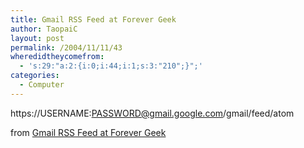 ```yaml
---
title: Gmail RSS Feed at Forever Geek
author: TaopaiC
layout: post
permalink: /2004/11/11/43
wheredidtheycomefrom:
  - 's:29:"a:2:{i:0;i:44;i:1;s:3:"210";}";'
categories:
  - Computer
---
```

https://USERNAME:PASSWORD@gmail.google.com/gmail/feed/atom

from [Gmail RSS Feed at Forever Geek][1]

 [1]: http://forevergeek.com/geek_resources/gmail_rss_feed.php
